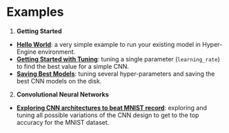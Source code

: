 # Examples

1. **Getting Started**
 - [**Hello World**](01_hello_word_with_mnist.py):
 a very simple example to run your existing model in Hyper-Engine environment.
 - [**Getting Started with Tuning**](02_getting_started_with_tuning.py):
 tuning a single parameter (`learning_rate`) to find the best value for
 a simple CNN.
 - [**Saving Best Models**](03_saving_best_models_mnist.py):
 tuning several hyper-parameters and saving the best CNN models on the disk.

2. **Convolutional Neural Networks**
 - [**Exploring CNN architectures to beat MNIST record**](04_cnn_mnist.py):
 exploring and tuning all possible variations of the CNN design to get
 to the top accuracy for the MNIST dataset.
